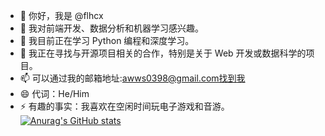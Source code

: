 - 👋 你好，我是 @flhcx
- 👀 我对前端开发、数据分析和机器学习感兴趣。
- 🌱 我目前正在学习 Python 编程和深度学习。
- 💞️ 我正在寻找与开源项目相关的合作，特别是关于 Web 开发或数据科学的项目。
- 📫 可以通过我的邮箱地址:awws0398@gmail.com找到我
- 😄 代词：He/Him
- ⚡ 有趣的事实：我喜欢在空闲时间玩电子游戏和音游。
[![Anurag's GitHub stats](https://github-readme-stats.vercel.app/api?username=flhcx)](https://github.com/anuraghazra/github-readme-stats)
